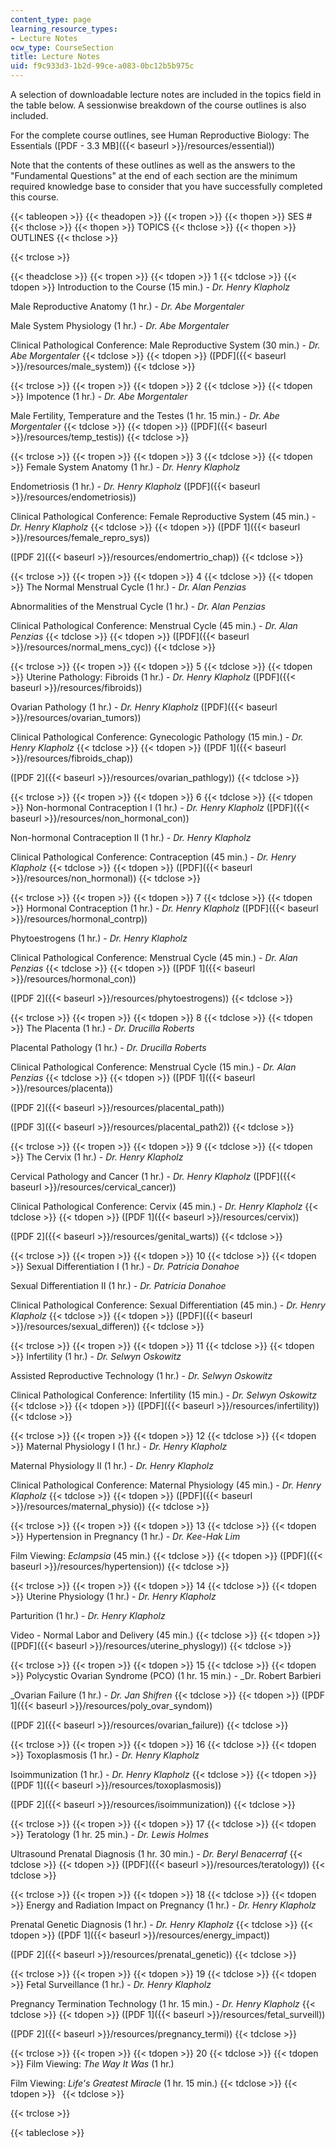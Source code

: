 ```yaml
---
content_type: page
learning_resource_types:
- Lecture Notes
ocw_type: CourseSection
title: Lecture Notes
uid: f9c933d3-1b2d-99ce-a083-0bc12b5b975c
---
```


A selection of downloadable lecture notes are included in the topics field in the table below. A sessionwise breakdown of the course outlines is also included.

For the complete course outlines, see Human Reproductive Biology: The Essentials ([PDF - 3.3 MB]({{< baseurl >}}/resources/essential))

Note that the contents of these outlines as well as the answers to the "Fundamental Questions" at the end of each section are the minimum required knowledge base to consider that you have successfully completed this course.

{{< tableopen >}}
{{< theadopen >}}
{{< tropen >}}
{{< thopen >}}
SES #
{{< thclose >}}
{{< thopen >}}
TOPICS
{{< thclose >}}
{{< thopen >}}
OUTLINES
{{< thclose >}}

{{< trclose >}}

{{< theadclose >}}
{{< tropen >}}
{{< tdopen >}}
1
{{< tdclose >}}
{{< tdopen >}}
Introduction to the Course (15 min.) - _Dr. Henry Klapholz_  
  
Male Reproductive Anatomy (1 hr.) - _Dr. Abe Morgentaler_  
  
Male System Physiology (1 hr.) - _Dr. Abe Morgentaler_  
  
Clinical Pathological Conference: Male Reproductive System (30 min.) - _Dr. Abe Morgentaler_
{{< tdclose >}}
{{< tdopen >}}
([PDF]({{< baseurl >}}/resources/male_system))
{{< tdclose >}}

{{< trclose >}}
{{< tropen >}}
{{< tdopen >}}
2
{{< tdclose >}}
{{< tdopen >}}
Impotence (1 hr.) - _Dr. Abe Morgentaler_  
  
Male Fertility, Temperature and the Testes (1 hr. 15 min.) - _Dr. Abe Morgentaler_
{{< tdclose >}}
{{< tdopen >}}
([PDF]({{< baseurl >}}/resources/temp_testis))
{{< tdclose >}}

{{< trclose >}}
{{< tropen >}}
{{< tdopen >}}
3
{{< tdclose >}}
{{< tdopen >}}
Female System Anatomy (1 hr.) - _Dr. Henry Klapholz_  
  
Endometriosis (1 hr.) - _Dr. Henry Klapholz_ ([PDF]({{< baseurl >}}/resources/endometriosis))  
  
Clinical Pathological Conference: Female Reproductive System (45 min.) - _Dr. Henry Klapholz_
{{< tdclose >}}
{{< tdopen >}}
([PDF 1]({{< baseurl >}}/resources/female_repro_sys))  
  
([PDF 2]({{< baseurl >}}/resources/endomertrio_chap))
{{< tdclose >}}

{{< trclose >}}
{{< tropen >}}
{{< tdopen >}}
4
{{< tdclose >}}
{{< tdopen >}}
The Normal Menstrual Cycle (1 hr.) - _Dr. Alan Penzias_  
  
Abnormalities of the Menstrual Cycle (1 hr.) - _Dr. Alan Penzias_  
  
Clinical Pathological Conference: Menstrual Cycle (45 min.) - _Dr. Alan Penzias_
{{< tdclose >}}
{{< tdopen >}}
([PDF]({{< baseurl >}}/resources/normal_mens_cyc))
{{< tdclose >}}

{{< trclose >}}
{{< tropen >}}
{{< tdopen >}}
5
{{< tdclose >}}
{{< tdopen >}}
Uterine Pathology: Fibroids (1 hr.) - _Dr. Henry Klapholz_ ([PDF]({{< baseurl >}}/resources/fibroids))  
  
Ovarian Pathology (1 hr.) - _Dr. Henry Klapholz_ ([PDF]({{< baseurl >}}/resources/ovarian_tumors))  
  
Clinical Pathological Conference: Gynecologic Pathology (15 min.) - _Dr. Henry Klapholz_
{{< tdclose >}}
{{< tdopen >}}
([PDF 1]({{< baseurl >}}/resources/fibroids_chap))  
  
([PDF 2]({{< baseurl >}}/resources/ovarian_pathlogy))
{{< tdclose >}}

{{< trclose >}}
{{< tropen >}}
{{< tdopen >}}
6
{{< tdclose >}}
{{< tdopen >}}
Non-hormonal Contraception I (1 hr.) - _Dr. Henry Klapholz_ ([PDF]({{< baseurl >}}/resources/non_hormonal_con))  
  
Non-hormonal Contraception II (1 hr.) - _Dr. Henry Klapholz_  
  
Clinical Pathological Conference: Contraception (45 min.) - _Dr. Henry Klapholz_
{{< tdclose >}}
{{< tdopen >}}
([PDF]({{< baseurl >}}/resources/non_hormonal))
{{< tdclose >}}

{{< trclose >}}
{{< tropen >}}
{{< tdopen >}}
7
{{< tdclose >}}
{{< tdopen >}}
Hormonal Contraception (1 hr.) - _Dr. Henry Klapholz_ ([PDF]({{< baseurl >}}/resources/hormonal_contrp))  
  
Phytoestrogens (1 hr.) - _Dr. Henry Klapholz_  
  
Clinical Pathological Conference: Menstrual Cycle (45 min.) - _Dr. Alan Penzias_
{{< tdclose >}}
{{< tdopen >}}
([PDF 1]({{< baseurl >}}/resources/hormonal_con))  
  
([PDF 2]({{< baseurl >}}/resources/phytoestrogens))
{{< tdclose >}}

{{< trclose >}}
{{< tropen >}}
{{< tdopen >}}
8
{{< tdclose >}}
{{< tdopen >}}
The Placenta (1 hr.) - _Dr. Drucilla Roberts_  
  
Placental Pathology (1 hr.) - _Dr. Drucilla Roberts_  
  
Clinical Pathological Conference: Menstrual Cycle (15 min.) - _Dr. Alan Penzias_
{{< tdclose >}}
{{< tdopen >}}
([PDF 1]({{< baseurl >}}/resources/placenta))  
  
([PDF 2]({{< baseurl >}}/resources/placental_path))  
  
([PDF 3]({{< baseurl >}}/resources/placental_path2))
{{< tdclose >}}

{{< trclose >}}
{{< tropen >}}
{{< tdopen >}}
9
{{< tdclose >}}
{{< tdopen >}}
The Cervix (1 hr.) - _Dr. Henry Klapholz_  
  
Cervical Pathology and Cancer (1 hr.) - _Dr. Henry Klapholz_ ([PDF]({{< baseurl >}}/resources/cervical_cancer))  
  
Clinical Pathological Conference: Cervix (45 min.) - _Dr. Henry Klapholz_
{{< tdclose >}}
{{< tdopen >}}
([PDF 1]({{< baseurl >}}/resources/cervix))  
  
([PDF 2]({{< baseurl >}}/resources/genital_warts))
{{< tdclose >}}

{{< trclose >}}
{{< tropen >}}
{{< tdopen >}}
10
{{< tdclose >}}
{{< tdopen >}}
Sexual Differentiation I (1 hr.) - _Dr. Patricia Donahoe_  
  
Sexual Differentiation II (1 hr.) - _Dr. Patricia Donahoe_  
  
Clinical Pathological Conference: Sexual Differentiation (45 min.) - _Dr. Henry Klapholz_
{{< tdclose >}}
{{< tdopen >}}
([PDF]({{< baseurl >}}/resources/sexual_differen))
{{< tdclose >}}

{{< trclose >}}
{{< tropen >}}
{{< tdopen >}}
11
{{< tdclose >}}
{{< tdopen >}}
Infertility (1 hr.) - _Dr. Selwyn Oskowitz_  
  
Assisted Reproductive Technology (1 hr.) - _Dr. Selwyn Oskowitz_  
  
Clinical Pathological Conference: Infertility (15 min.) - _Dr. Selwyn Oskowitz_
{{< tdclose >}}
{{< tdopen >}}
([PDF]({{< baseurl >}}/resources/infertility))
{{< tdclose >}}

{{< trclose >}}
{{< tropen >}}
{{< tdopen >}}
12
{{< tdclose >}}
{{< tdopen >}}
Maternal Physiology I (1 hr.) - _Dr. Henry Klapholz_  
  
Maternal Physiology II (1 hr.) - _Dr. Henry Klapholz_  
  
Clinical Pathological Conference: Maternal Physiology (45 min.) - _Dr. Henry Klapholz_
{{< tdclose >}}
{{< tdopen >}}
([PDF]({{< baseurl >}}/resources/maternal_physio))
{{< tdclose >}}

{{< trclose >}}
{{< tropen >}}
{{< tdopen >}}
13
{{< tdclose >}}
{{< tdopen >}}
Hypertension in Pregnancy (1 hr.) - _Dr. Kee-Hak Lim_  
  
Film Viewing: _Eclampsia_ (45 min.)
{{< tdclose >}}
{{< tdopen >}}
([PDF]({{< baseurl >}}/resources/hypertension))
{{< tdclose >}}

{{< trclose >}}
{{< tropen >}}
{{< tdopen >}}
14
{{< tdclose >}}
{{< tdopen >}}
Uterine Physiology (1 hr.) - _Dr. Henry Klapholz_  
  
Parturition (1 hr.) - _Dr. Henry Klapholz_  
  
Video - Normal Labor and Delivery (45 min.)
{{< tdclose >}}
{{< tdopen >}}
([PDF]({{< baseurl >}}/resources/uterine_physlogy))
{{< tdclose >}}

{{< trclose >}}
{{< tropen >}}
{{< tdopen >}}
15
{{< tdclose >}}
{{< tdopen >}}
Polycystic Ovarian Syndrome (PCO) (1 hr. 15 min.) - _Dr. Robert Barbieri  
  
_Ovarian Failure (1 hr.) - _Dr. Jan Shifren_
{{< tdclose >}}
{{< tdopen >}}
([PDF 1]({{< baseurl >}}/resources/poly_ovar_syndom))  
  
([PDF 2]({{< baseurl >}}/resources/ovarian_failure))
{{< tdclose >}}

{{< trclose >}}
{{< tropen >}}
{{< tdopen >}}
16
{{< tdclose >}}
{{< tdopen >}}
Toxoplasmosis (1 hr.) - _Dr. Henry Klapholz_  
  
Isoimmunization (1 hr.) - _Dr. Henry Klapholz_
{{< tdclose >}}
{{< tdopen >}}
([PDF 1]({{< baseurl >}}/resources/toxoplasmosis))  
  
([PDF 2]({{< baseurl >}}/resources/isoimmunization))
{{< tdclose >}}

{{< trclose >}}
{{< tropen >}}
{{< tdopen >}}
17
{{< tdclose >}}
{{< tdopen >}}
Teratology (1 hr. 25 min.) - _Dr. Lewis Holmes_  
  
Ultrasound Prenatal Diagnosis (1 hr. 30 min.) - _Dr. Beryl Benacerraf_
{{< tdclose >}}
{{< tdopen >}}
([PDF]({{< baseurl >}}/resources/teratology))
{{< tdclose >}}

{{< trclose >}}
{{< tropen >}}
{{< tdopen >}}
18
{{< tdclose >}}
{{< tdopen >}}
Energy and Radiation Impact on Pregnancy (1 hr.) - _Dr. Henry Klapholz_  
  
Prenatal Genetic Diagnosis (1 hr.) - _Dr. Henry Klapholz_
{{< tdclose >}}
{{< tdopen >}}
([PDF 1]({{< baseurl >}}/resources/energy_impact))  
  
([PDF 2]({{< baseurl >}}/resources/prenatal_genetic))
{{< tdclose >}}

{{< trclose >}}
{{< tropen >}}
{{< tdopen >}}
19
{{< tdclose >}}
{{< tdopen >}}
Fetal Surveillance (1 hr.) - _Dr. Henry Klapholz_  
  
Pregnancy Termination Technology (1 hr. 15 min.) - _Dr. Henry Klapholz_
{{< tdclose >}}
{{< tdopen >}}
([PDF 1]({{< baseurl >}}/resources/fetal_surveill))  
  
([PDF 2]({{< baseurl >}}/resources/pregnancy_termi))
{{< tdclose >}}

{{< trclose >}}
{{< tropen >}}
{{< tdopen >}}
20
{{< tdclose >}}
{{< tdopen >}}
Film Viewing: _The Way It Was_ (1 hr.)  
  
Film Viewing: _Life's Greatest Miracle_ (1 hr. 15 min.)
{{< tdclose >}}
{{< tdopen >}}
 
{{< tdclose >}}

{{< trclose >}}

{{< tableclose >}}